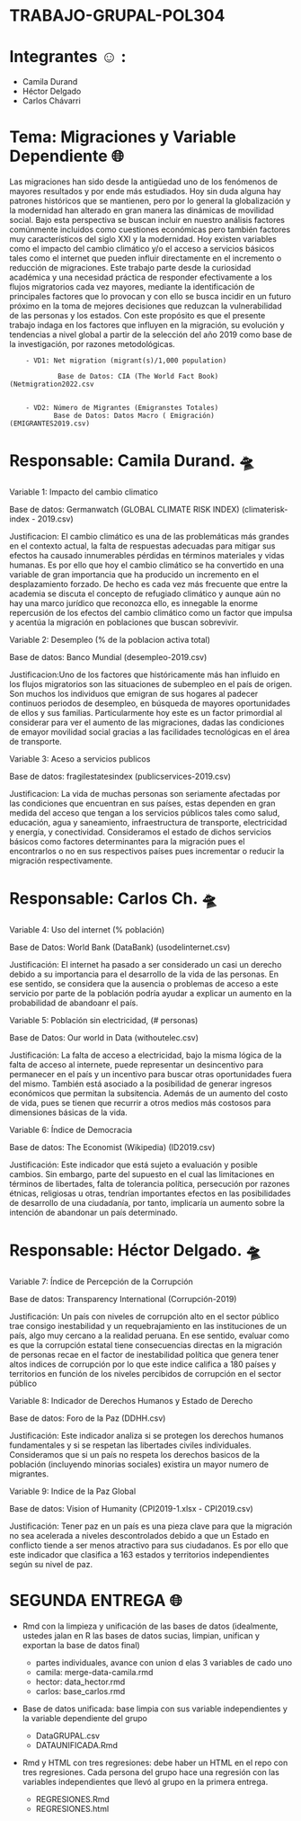 # TRABAJO-GRUPAL-POL304
# Integrantes :relaxed:	  :
- Camila Durand 
- Héctor Delgado
- Carlos Chávarri

# Tema: Migraciones y Variable Dependiente :globe_with_meridians:

Las migraciones han sido desde la antigüedad uno de los fenómenos de mayores resultados y por ende más estudiados.  Hoy  sin duda alguna hay patrones históricos que se mantienen, pero por lo general la globalización y la modernidad han alterado en gran manera las dinámicas de movilidad social. Bajo esta perspectiva se buscan incluir en nuestro análisis factores comúnmente incluidos como cuestiones económicas pero también factores muy característicos del siglo XXI y la modernidad. Hoy existen variables como el impacto del cambio climático y/o el acceso a servicios básicos tales como el internet que pueden influir directamente en el incremento o reducción de migraciones. Este trabajo parte desde la curiosidad académica y una necesidad práctica de responder efectivamente a los flujos migratorios cada vez mayores, mediante la identificación de principales factores que lo provocan y con ello se busca incidir en un futuro próximo en la toma de mejores decisiones que reduzcan la vulnerabilidad de las personas y los estados. Con este propósito es que el presente trabajo indaga en los factores que influyen en la migración, su evolución y tendencias a nivel global a partir de la selección del año 2019 como base de la investigación, por razones metodológicas.
                
        
        - VD1: Net migration (migrant(s)/1,000 population)
        
                Base de Datos: CIA (The World Fact Book) (Netmigration2022.csv
                
                
        - VD2: Número de Migrantes (Emigranstes Totales)
               Base de Datos: Datos Macro ( Emigración) (EMIGRANTES2019.csv)   
               
               
        
# Responsable: Camila Durand. 	:flying_saucer:

Variable 1: Impacto del cambio climatico

Base de datos: Germanwatch (GLOBAL CLIMATE RISK INDEX) (climaterisk-index - 2019.csv)

Justificacion: El cambio climático es una de las problemáticas más grandes en el contexto actual, la falta de respuestas adecuadas para mitigar sus efectos ha causado innumerables pérdidas en términos materiales y vidas humanas. Es por ello que hoy el cambio climático se ha convertido en una variable de gran importancia que ha producido un incremento en el desplazamiento forzado. De hecho es cada vez más frecuente que entre la academia se discuta el concepto de refugiado climático y aunque aún no hay una marco jurídico que reconozca ello, es innegable  la enorme repercusión de los efectos del cambio climático como un factor que impulsa y acentúa la migración  en poblaciones que buscan sobrevivir.

Variable 2: Desempleo (% de la poblacion activa total)

Base de datos: Banco Mundial (desempleo-2019.csv)

Justificacion:Uno de los factores que históricamente más han influido en los flujos migratorios son las situaciones de subempleo en el país de origen. Son muchos los individuos que emigran de sus hogares al padecer continuos periodos de desempleo, en búsqueda de mayores oportunidades de ellos y sus familias. Particularmente hoy este es un factor primordial al considerar para ver el aumento de las migraciones, dadas las condiciones de emayor movilidad social gracias a las facilidades tecnológicas en el área de transporte.

Variable 3: Aceso a servicios publicos

Base de datos: fragilestatesindex (publicservices-2019.csv)

Justificacion: La vida de muchas personas son seriamente afectadas por las condiciones que encuentran en sus países, estas dependen en gran medida del acceso que tengan a los servicios públicos tales como salud, educación, agua y saneamiento, infraestructura de transporte, electricidad y energía, y conectividad. Consideramos el estado de dichos servicios básicos como factores determinantes para la migración pues el encontrarlos o no en sus respectivos países pues incrementar o reducir la migración respectivamente. 


# Responsable: Carlos Ch. 	:flying_saucer:
 
 Variable 4:  Uso del internet (% población)
 
 Base de Datos: World Bank (DataBank) (usodelinternet.csv)
 
 Justificación:  El internet ha pasado a ser considerado un casi un derecho debido a su importancia para el desarrollo de la vida de las personas. En ese sentido, 
 se considera que la ausencia o problemas de acceso a este servicio por parte de la población podría ayudar a explicar un aumento en la probabilidad de abandoanr 
 el país. 
 
 Variable 5: Población sin electricidad, (# personas)

Base de Datos: Our world in Data (withoutelec.csv)

Justificación: La falta de acceso a electricidad, bajo la misma lógica de la falta de acceso al internete, puede representar un desincentivo para permanecer en el país y un incentivo para buscar otras oportunidades fuera del mismo. También está asociado a la posibilidad de generar ingresos económicos que permitan la subsitencia. Además de un aumento del costo de vida, pues se tienen que recurrir a otros medios más costosos para dimensiones básicas de la vida. 

Variable 6: Índice de Democracia

Base de datos: The Economist (Wikipedia) (ID2019.csv)

Justificación:  Este indicador que está sujeto a evaluación y posible cambios. Sin embargo, parte del supuesto en el cual las limitaciones en términos de libertades, falta de tolerancia política, persecución por razones étnicas, religiosas u otras, tendrían importantes efectos en las posibilidades de desarrollo de una ciudadanía, por tanto, implicaría un aumento sobre la intención de abandonar un país determinado.


# Responsable: Héctor Delgado. 	:flying_saucer:

Variable 7: Índice de Percepción de la Corrupción

Base de datos: Transparency International (Corrupción-2019)

Justificación: Un país con niveles de corrupción alto en el sector público trae consigo inestabilidad y un requebrajamiento en las instituciones de un país, algo muy cercano a la realidad peruana. En ese sentido, evaluar como es que la corrupción estatal tiene consecuencias directas en la migración de personas recae en el factor de inestabilidad política que genera tener altos indices de corrupción por lo que este indice califica a 180 países y territorios en función de los niveles percibidos de corrupción en el sector público

Variable 8: Indicador de Derechos Humanos y Estado de Derecho

Base de datos: Foro de la Paz (DDHH.csv)

Justificación: Este indicador analiza si se protegen los derechos humanos fundamentales y si se respetan las libertades civiles individuales. Consideramos que si un país no respeta los derechos basicos de la población (incluyendo minorias sociales) existira un mayor numero de migrantes.

Variable 9: Indice de la Paz Global

Base de datos: Vision of Humanity (CPI2019-1.xlsx - CPI2019.csv)

Justificación: Tener paz en un país es una pieza clave para que la migración no sea acelerada a niveles descontrolados debido a que un Estado en conflicto tiende a ser menos atractivo para sus ciudadanos. Es por ello que este indicador que clasifica a 163 estados y territorios independientes según su nivel de paz.
        
# SEGUNDA ENTREGA :globe_with_meridians:
- Rmd con la limpieza y unificación de las bases de datos (idealmente, ustedes jalan en R las bases de datos sucias, limpian, unifican y exportan la base de datos final)
  - partes individuales, avance con union d elas 3 variables de cado uno
   - camila: merge-data-camila.rmd
   - hector: data_hector.rmd
   - carlos: base_carlos.rmd
    
- Base de datos unificada: base limpia con sus variable independientes y la variable dependiente del grupo 
    - DataGRUPAL.csv
    - DATAUNIFICADA.Rmd
 

- Rmd y HTML con tres regresiones: debe haber un HTML en el repo con tres regresiones. Cada persona del grupo hace una regresión con las variables independientes que llevó al grupo en la primera entrega.
  - REGRESIONES.Rmd
  - REGRESIONES.html
